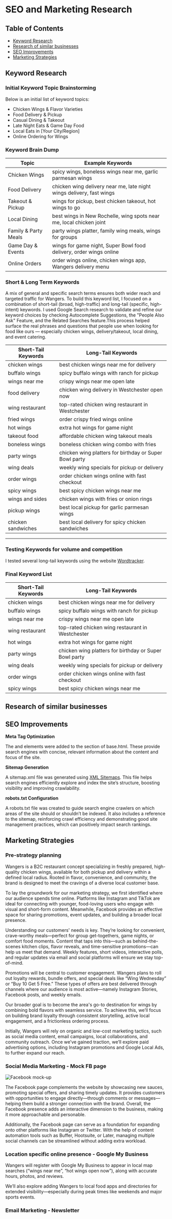 # SEO and Marketing Research

## Table of Contents

- [Keyword Research](#keyword-research)
- [Research of similar businesses](#research-of-similar-businesses)
- [SEO Improvements](#seo-improvements)
- [Marketing Strategies](#marketing-strategies)


## Keyword Research

### Initial Keyword Topic Brainstorming
Below is an initial list of keyword topics:
- Chicken Wings & Flavor Varieties
- Food Delivery & Pickup
- Casual Dining & Takeout
- Late Night Eats & Game Day Food
- Local Eats in [Your City/Region]
- Online Ordering for Wings


### Keyword Brain Dump

| **Topic**            | **Example Keywords**                                                 |
| -------------------- | -------------------------------------------------------------------- |
| Chicken Wings        | spicy wings, boneless wings near me, garlic parmesan wings           |
| Food Delivery        | chicken wing delivery near me, late night wings delivery, fast wings |
| Takeout & Pickup     | wings for pickup, best chicken takeout, hot wings to go              |
| Local Dining         | best wings in New Rochelle, wing spots near me, local chicken joint  |
| Family & Party Meals | party wings platter, family wing meals, wings for groups             |
| Game Day & Events    | wings for game night, Super Bowl food delivery, order wings online   |
| Online Orders        | order wings online, chicken wings app, Wangers delivery menu         |


### Short & Long Term Keywords
A mix of general and specific search terms ensures both wider reach and targeted traffic for Wangers. To build this keyword list, I focused on a combination of short-tail (broad, high-traffic) and long-tail (specific, high-intent) keywords. I used Google Search research to validate and refine our keyword choices by checking Autocomplete Suggestions, the "People Also Ask" Feature, and the Related Searches feature.This process helped surface the real phrases and questions that people use when looking for food like ours — especially chicken wings, delivery/takeout, local dining, and event catering.

| **Short-Tail Keywords** | **Long-Tail Keywords**                                 |
| ----------------------- | ------------------------------------------------------ |
| chicken wings           | best chicken wings near me for delivery                |
| buffalo wings           | spicy buffalo wings with ranch for pickup              |
| wings near me           | crispy wings near me open late                         |
| food delivery           | chicken wing delivery in Westchester open now          |
| wing restaurant         | top-rated chicken wing restaurant in Westchester       |
| fried wings             | order crispy fried wings online                        |
| hot wings               | extra hot wings for game night                         |
| takeout food            | affordable chicken wing takeout meals                  |
| boneless wings          | boneless chicken wing combo with fries                 |
| party wings             | chicken wing platters for birthday or Super Bowl party |
| wing deals              | weekly wing specials for pickup or delivery            |
| order wings             | order chicken wings online with fast checkout          |
| spicy wings             | best spicy chicken wings near me                       |
| wings and sides         | chicken wings with fries or onion rings                |
| pickup wings            | best local pickup for garlic parmesan wings            |
| chicken sandwiches      | best local delivery for spicy chicken sandwiches<br>   |
---


### Testing Keywords for volume and competition

I tested several long-tail keywords using the website [Wordtracker](https://www.wordtracker.com/).

### Final Keyword List
| **Short-Tail Keywords** | **Long-Tail Keywords**                                 |
| ----------------------- | ------------------------------------------------------ |
| chicken wings           | best chicken wings near me for delivery                |
| buffalo wings           | spicy buffalo wings with ranch for pickup              |
| wings near me           | crispy wings near me open late                         |
| wing restaurant         | top-rated chicken wing restaurant in Westchester       |
| hot wings               | extra hot wings for game night                         |
| party wings             | chicken wing platters for birthday or Super Bowl party |
| wing deals              | weekly wing specials for pickup or delivery            |
| order wings             | order chicken wings online with fast checkout          |
| spicy wings             | best spicy chicken wings near me                       |


## Research of similar businesses





## SEO Improvements

**Meta Tag Optimization**

The  and  elements were added to the section of base.html. These provide search engines with concise, relevant information about the content and focus of the site.

**Sitemap Generation**

A sitemap.xml file was generated using [XML Sitemaps](https://www.xml-sitemaps.com/). This file helps search engines efficiently explore and index the site’s structure, boosting visibility and improving crawlability.

**robots.txt Configuration**

A robots.txt file was created to guide search engine crawlers on which areas of the site should or shouldn’t be indexed. It also includes a reference to the sitemap, reinforcing crawl efficiency and demonstrating good site management practices, which can positively impact search rankings.

## Marketing Strategies

### Pre-strategy planning

Wangers is a B2C restaurant concept specializing in freshly prepared, high-quality chicken wings, available for both pickup and delivery within a defined local radius. Rooted in flavor, convenience, and community, the brand is designed to meet the cravings of a diverse local customer base.

To lay the groundwork for our marketing strategy, we first identified where our audience spends time online. Platforms like Instagram and TikTok are ideal for connecting with younger, food-loving users who engage with visual and short-form content. Meanwhile, Facebook provides an effective space for sharing promotions, event updates, and building a broader local presence.

Understanding our customers' needs is key. They’re looking for convenient, crave-worthy meals—perfect for group get-togethers, game nights, or comfort food moments. Content that taps into this—such as behind-the-scenes kitchen clips, flavor reveals, and time-sensitive promotions—can help us meet that demand. Weekly features, short videos, interactive polls, and regular updates via email and social platforms will ensure we stay top-of-mind.

Promotions will be central to customer engagement. Wangers plans to roll out loyalty rewards, bundle offers, and special deals like “Wing Wednesday” or “Buy 10 Get 5 Free.” These types of offers are best delivered through channels where our audience is most active—namely Instagram Stories, Facebook posts, and weekly emails.

Our broader goal is to become the area's go-to destination for wings by combining bold flavors with seamless service. To achieve this, we’ll focus on building brand loyalty through consistent storytelling, active local engagement, and a frictionless ordering process.

Initially, Wangers will rely on organic and low-cost marketing tactics, such as social media content, email campaigns, local collaborations, and community outreach. Once we’ve gained traction, we’ll explore paid advertising options, including Instagram promotions and Google Local Ads, to further expand our reach.

### Social Media Marketing - Mock FB page

![Facebook mock-up](media/readme/facebook.png)

The Facebook page complements the website by showcasing new sauces, promoting special offers, and sharing timely updates. It provides customers with opportunities to engage directly—through comments or messages—helping them build a stronger connection with the brand. Overall, the Facebook presence adds an interactive dimension to the business, making it more approachable and personable.

Additionally, the Facebook page can serve as a foundation for expanding onto other platforms like Instagram or Twitter. With the help of content automation tools such as Buffer, Hootsuite, or Later, managing multiple social channels can be streamlined without adding extra workload.

### Location specific online presence - Google My Business

Wangers will register with Google My Business to appear in local map searches (“wings near me”, “hot wings open now”), along with accurate hours, photos, and reviews.

We’ll also explore adding Wangers to local food apps and directories for extended visibility—especially during peak times like weekends and major sports events.

### Email Marketing - Newsletter
